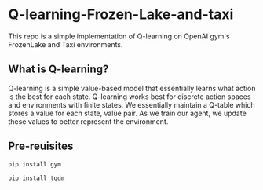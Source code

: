 # Q-learning-Frozen-Lake-and-taxi

This repo is a simple implementation of Q-learning on OpenAI gym's FrozenLake and Taxi environments. 

## What is Q-learning? 
Q-learning is a simple value-based model that essentially learns what action is the best for each state. Q-learning works best for discrete action spaces and environments with finite states. We essentially maintain a Q-table which stores a value for each state, value pair. As we train our agent, we update these values to better represent the environment.

## Pre-reuisites
```
pip install gym
```

```
pip install tqdm
```
